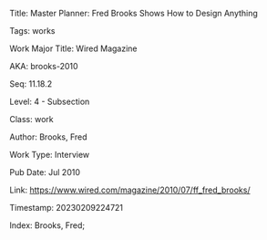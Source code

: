 Title:  Master Planner: Fred Brooks Shows How to Design Anything

Tags:   works

Work Major Title: Wired Magazine

AKA:    brooks-2010

Seq:    11.18.2

Level:  4 - Subsection

Class:  work

Author: Brooks, Fred

Work Type: Interview

Pub Date: Jul 2010

Link:   https://www.wired.com/magazine/2010/07/ff_fred_brooks/

Timestamp: 20230209224721

Index:  Brooks, Fred; 
